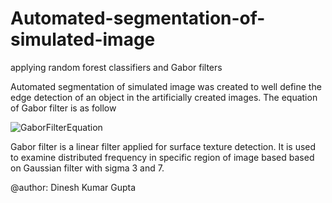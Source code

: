 # Automated-segmentation-of-simulated-image
applying random forest classifiers and Gabor filters

Automated segmentation of simulated image was created to well define the edge detection of an object in
the artificially created images. The equation of Gabor filter is as follow 


 
![GaborFilterEquation](https://user-images.githubusercontent.com/92668089/198814967-adcb551b-5208-41df-8ee5-51d093cc91b1.png)

Gabor filter is a linear filter applied for surface texture detection. It is used to examine distributed frequency in specific region of image based 
based on Gaussian filter with sigma 3 and 7.





@author: Dinesh Kumar Gupta
